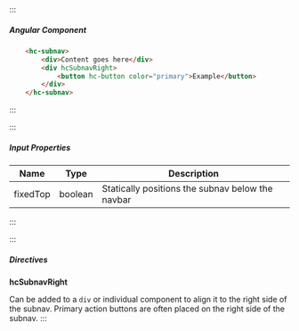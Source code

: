 :::
##### Angular Component
``` html
    <hc-subnav>
        <div>Content goes here</div>
        <div hcSubnavRight>
            <button hc-button color="primary">Example</button>
        </div>
    </hc-subnav>
```
:::

:::
##### Input Properties
| Name | Type | Description |
| - | - | - |
|fixedTop|boolean|Statically positions the subnav below the navbar|
:::

:::
##### Directives
**hcSubnavRight**

Can be added to a `div` or individual component to align it to the right side of the subnav. Primary action buttons are often placed on the right side of the subnav.
:::
